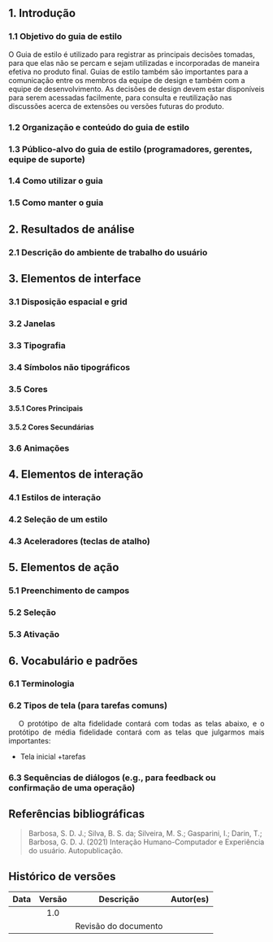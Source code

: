## 1. Introdução

### 1.1 Objetivo do guia de estilo

<p style="text-indent: 20px; text-align: justify">

 O Guia de estilo é utilizado para registrar as principais decisões tomadas, para que elas não se percam e sejam utilizadas e incorporadas de maneira efetiva no produto final. Guias de estilo também são importantes para a comunicação entre os membros da equipe de design e também com a equipe de desenvolvimento. As decisões de design devem estar disponíveis para serem acessadas facilmente, para   consulta e reutilização nas discussões acerca de  extensões ou versões futuras do produto.

</p>

### 1.2 Organização e conteúdo do guia de estilo

<p style="text-indent: 20px; text-align: justify">


</p>

### 1.3 Público-alvo do guia de estilo (programadores, gerentes, equipe de suporte)

<p style="text-indent: 20px; text-align: justify">


</p>

### 1.4 Como utilizar o guia 

<p style="text-indent: 20px; text-align: justify">


</p>

### 1.5 Como manter o guia

<p style="text-indent: 20px; text-align: justify">


</p>

## 2. Resultados de análise

### 2.1 Descrição do ambiente de trabalho do usuário
<p style="text-indent: 20px; text-align: justify">

</p>




## 3. Elementos de interface

### 3.1 Disposição espacial e grid
        
<p style="text-indent: 20px; text-align: justify">

</p>

### 3.2 Janelas

### 3.3 Tipografia
<p style="text-indent: 20px; text-align: justify">

</p>

### 3.4 Símbolos não tipográficos

<p style="text-indent: 20px; text-align: justify">

</p>

### 3.5 Cores

#### 3.5.1 Cores Principais

<p style="text-indent: 20px; text-align: justify">
    
</p>




#### 3.5.2 Cores Secundárias

<p style="text-indent: 20px; text-align: justify">
    
</p>





### 3.6 Animações

<p style="text-indent: 20px; text-align: justify">

</p>

## 4. Elementos de interação

### 4.1 Estilos de interação

<p style="text-indent: 20px; text-align: justify">
</p>

### 4.2 Seleção de um estilo

<p style="text-indent: 20px; text-align: justify">

</p>

### 4.3 Aceleradores (teclas de atalho)

<p style="text-indent: 20px; text-align: justify">

</p>

## 5. Elementos de ação

### 5.1 Preenchimento de campos

<p style="text-indent: 20px; text-align: justify">

</p>

### 5.2 Seleção

<p style="text-indent: 20px; text-align: justify">

</p>

### 5.3 Ativação

<p style="text-indent: 20px; text-align: justify">

</p>

## 6. Vocabulário e padrões

### 6.1 Terminologia

<p style="text-indent: 20px; text-align: justify">

</p>

### 6.2 Tipos de tela (para tarefas comuns)

<p style="text-indent: 20px; text-align: justify">
O protótipo de alta fidelidade contará com todas as telas abaixo, e o protótipo de média fidelidade contará com as telas que julgarmos mais importantes:
</p>

- Tela inicial +tarefas 


### 6.3 Sequências de diálogos (e.g., para feedback ou confirmação de uma operação)

<p style="text-indent: 20px; text-align: justify">

</p>


## Referências bibliográficas

> Barbosa, S. D. J.; Silva, B. S. da; Silveira, M. S.; Gasparini, I.; Darin, T.; Barbosa, G. D. J. (2021) Interação Humano-Computador e Experiência do usuário. Autopublicação.

## Histórico de versões

 | **Data**   | **Versão** | **Descrição**                            |                **Autor(es)**                 |
 | ---------- | :--------: | ---------------------------------------- | :------------------------------------------: |
 |  |    1.0     |       |        [](https://github.com/)         |
 |  |         |    Revisão do documento   |        [](https://github.com/)         |
